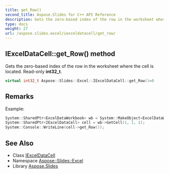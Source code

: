 ```yaml
---
title: get_Row()
second_title: Aspose.Slides for C++ API Reference
description: Gets the zero-based index of the row in the worksheet where the cell is located. Read-only int32_t.
type: docs
weight: 27
url: /aspose.slides.excel/iexceldatacell/get_row/
---
```

## IExcelDataCell::get_Row() method


Gets the zero-based index of the row in the worksheet where the cell is located. Read-only **int32_t**.

```cpp
virtual int32_t Aspose::Slides::Excel::IExcelDataCell::get_Row()=0
```

## Remarks


Example: 
```cpp
System::SharedPtr<ExcelDataWorkbook> wb = System::MakeObject<ExcelDataWorkbook>(testFile);
System::SharedPtr<IExcelDataCell> cell = wb->GetCell(1, 1, 1);
System::Console::WriteLine(cell->get_Row());
```




## See Also

* Class [IExcelDataCell](../)
* Namespace [Aspose::Slides::Excel](../../)
* Library [Aspose.Slides](../../../)